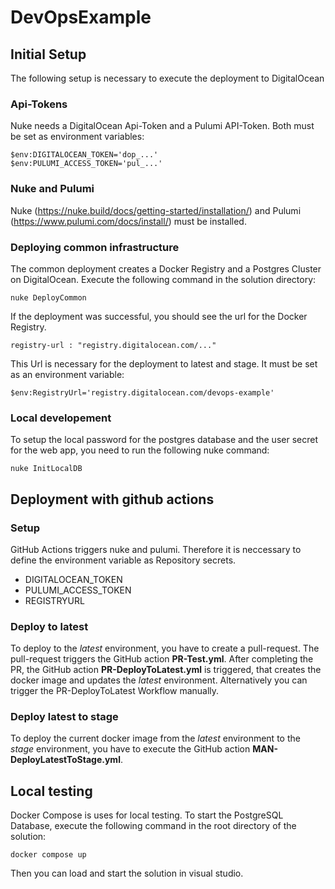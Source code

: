 # DevOpsExample

## Initial Setup

The following setup is necessary to execute the deployment to DigitalOcean

### Api-Tokens 

Nuke needs a DigitalOcean Api-Token and a Pulumi API-Token. Both must be set as environment variables:

```
$env:DIGITALOCEAN_TOKEN='dop_...'
$env:PULUMI_ACCESS_TOKEN='pul_...'
```

### Nuke and Pulumi

Nuke (https://nuke.build/docs/getting-started/installation/) and Pulumi (https://www.pulumi.com/docs/install/) must be installed.

### Deploying common infrastructure

The common deployment creates a Docker Registry and a Postgres Cluster on DigitalOcean. Execute the following command in the solution directory:

```nuke DeployCommon```

If the deployment was successful, you should see the url for the Docker Registry. 

```registry-url : "registry.digitalocean.com/..."```

This Url is necessary for the deployment to latest and stage. It must be set as an environment variable:

```$env:RegistryUrl='registry.digitalocean.com/devops-example'```

### Local developement 

To setup the local password for the postgres database and the user secret for the web app, you need to run the following nuke command:

```nuke InitLocalDB```

## Deployment with github actions

### Setup

GitHub Actions triggers nuke and pulumi. Therefore it is neccessary to define the environment variable as Repository secrets.

* DIGITALOCEAN_TOKEN
* PULUMI_ACCESS_TOKEN
* REGISTRYURL

### Deploy to latest

To deploy to the *latest* environment, you have to create a pull-request. The pull-request triggers the GitHub action **PR-Test.yml**. After completing the PR, the GitHub action **PR-DeployToLatest.yml** is triggered, that creates the docker image and updates the *latest* environment. Alternatively you can trigger the PR-DeployToLatest Workflow manually.

### Deploy latest to stage

To deploy the current docker image from the *latest* environment to the *stage* environment, you have to execute the GitHub action **MAN-DeployLatestToStage.yml**.

## Local testing

Docker Compose is uses for local testing. To start the PostgreSQL Database, execute the following command in the root directory of the solution:

```docker compose up```

Then you can load and start the solution in visual studio.